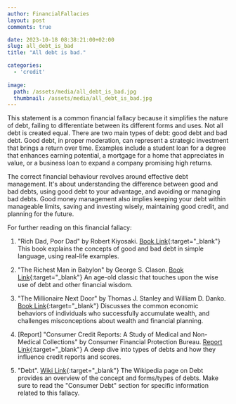 ```yaml
---
author: FinancialFallacies
layout: post
comments: true

date: 2023-10-18 08:38:21:00+02:00  
slug: all_debt_is_bad
title: "All debt is bad."

categories:
  - 'credit'
  
image:
  path: /assets/media/all_debt_is_bad.jpg
  thumbnail: /assets/media/all_debt_is_bad.jpg
---
```


This statement is a common financial fallacy because it simplifies the nature of debt, failing to differentiate between its different forms and uses. Not all debt is created equal. There are two main types of debt: good debt and bad debt. Good debt, in proper moderation, can represent a strategic investment that brings a return over time. Examples include a student loan for a degree that enhances earning potential, a mortgage for a home that appreciates in value, or a business loan to expand a company promising high returns.

The correct financial behaviour revolves around effective debt management. It's about understanding the difference between good and bad debts, using good debt to your advantage, and avoiding or managing bad debts. Good money management also implies keeping your debt within manageable limits, saving and investing wisely, maintaining good credit, and planning for the future.

For further reading on this financial fallacy:

1. "Rich Dad, Poor Dad" by Robert Kiyosaki. [Book Link](https://www.amazon.com/Rich-Dad-Poor-Teach-Middle/dp/1612680194/ref=nosim?tag=financialfall-20){:target="_blank"}
This book explains the concepts of good and bad debt in simple language, using real-life examples.

2. "The Richest Man in Babylon" by George S. Clason. [Book Link](https://www.amazon.com/Richest-Man-Babylon-George-Clason/dp/1505339111/ref=nosim?tag=financialfall-20){:target="_blank"}
An age-old classic that touches upon the wise use of debt and other financial wisdom.

3. "The Millionaire Next Door" by Thomas J. Stanley and William D. Danko. [Book Link](https://www.amazon.com/Millionaire-Next-Door-Surprising-Americas/dp/1589795474/ref=nosim?tag=financialfall-20){:target="_blank"}
Discusses the common economic behaviors of individuals who successfully accumulate wealth, and challenges misconceptions about wealth and financial planning.

4. [Report] "Consumer Credit Reports: A Study of Medical and Non-Medical Collections" by Consumer Financial Protection Bureau. [Report Link](https://www.consumerfinance.gov/data-research/research-reports/consumer-credit-reports-a-study-of-medical-and-non-medical-collections/){:target="_blank"}
A deep dive into types of debts and how they influence credit reports and scores.

5. "Debt". [Wiki Link](https://en.wikipedia.org/wiki/List_of_countries_by_external_debt){:target="_blank"}
The Wikipedia page on Debt provides an overview of the concept and forms/types of debts. Make sure to read the "Consumer Debt" section for specific information related to this fallacy.
